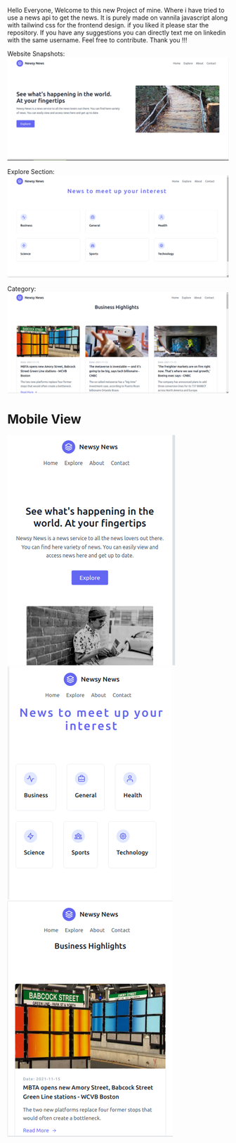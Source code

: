 Hello Everyone, Welcome to this new Project of mine. Where i have tried to use a news api to get the news. It is purely made on vannila javascript along with tailwind css for the frontend design. if you liked it please star the repository. If you have any suggestions you can directly text me on linkedin with the same username. Feel free to contribute.  Thank you !!! 

Website Snapshots:
<img src="img/index.png" >


Explore Section:
<img src = "img/explore.png">


Category:
<img src="img/business.png" >

<h1>Mobile View</h1>
<img src = "img/mblview1.png">
<img src = "img/mblview2.png">
<img src = "img/mblview3.png">
